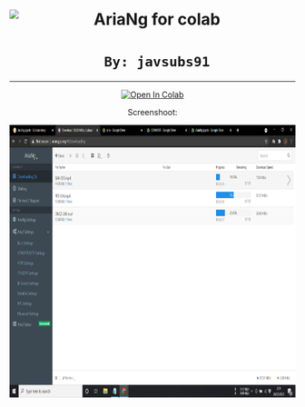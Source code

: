 <center><img src="https://raw.githubusercontent.com/mayswind/AriaNg-Native/master/assets/AriaNg.ico" height="80px" align="left"></a>

# <font size7>**AriaNg for colab**</font>


# `By: javsubs91`

---



<a href="https://colab.research.google.com/github/javsubs91/AriaNg-for-Colab/blob/master/AriaNg%20for%20colab.ipynb" target="_parent"><img src="https://colab.research.google.com/assets/colab-badge.svg" alt="Open In Colab"/></a>



Screenshoot:


<img src="https://github.com/javsubs91/AriaNg/blob/main/Screenshot%20(349).png?raw=true" height="480px" align="left"></a>

